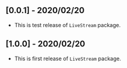 ## [0.0.1] - 2020/02/20

* This is test release of `LiveStream` package.

## [1.0.0] - 2020/02/20

* This is first release of `LiveStream` package.
